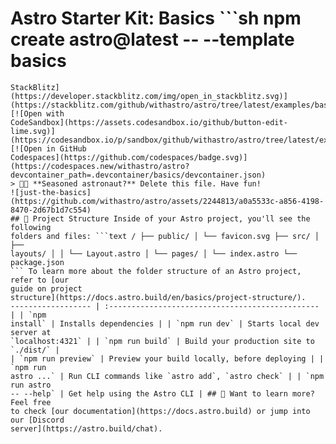 # Astro Starter Kit: Basics ```sh npm create astro@latest -- --template basics
``` [![Open in
StackBlitz](https://developer.stackblitz.com/img/open_in_stackblitz.svg)](https://stackblitz.com/github/withastro/astro/tree/latest/examples/basics)
[![Open with
CodeSandbox](https://assets.codesandbox.io/github/button-edit-lime.svg)](https://codesandbox.io/p/sandbox/github/withastro/astro/tree/latest/examples/basics)
[![Open in GitHub
Codespaces](https://github.com/codespaces/badge.svg)](https://codespaces.new/withastro/astro?devcontainer_path=.devcontainer/basics/devcontainer.json)
> 🧑‍🚀 **Seasoned astronaut?** Delete this file. Have fun!
![just-the-basics](https://github.com/withastro/astro/assets/2244813/a0a5533c-a856-4198-8470-2d67b1d7c554)
## 🚀 Project Structure Inside of your Astro project, you'll see the following
folders and files: ```text / ├── public/ │ └── favicon.svg ├── src/ │ ├──
layouts/ │ │ └── Layout.astro │ └── pages/ │ └── index.astro └── package.json
``` To learn more about the folder structure of an Astro project, refer to [our
guide on project
structure](https://docs.astro.build/en/basics/project-structure/).
------------------ | :----------------------------------------------- | | `npm
install` | Installs dependencies | | `npm run dev` | Starts local dev server at
`localhost:4321` | | `npm run build` | Build your production site to `./dist/` |
| `npm run preview` | Preview your build locally, before deploying | | `npm run
astro ...` | Run CLI commands like `astro add`, `astro check` | | `npm run astro
-- --help` | Get help using the Astro CLI | ## 👀 Want to learn more? Feel free
to check [our documentation](https://docs.astro.build) or jump into our [Discord
server](https://astro.build/chat).
